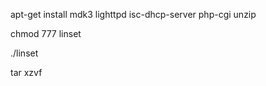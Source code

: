  
apt-get install mdk3 lighttpd isc-dhcp-server php-cgi unzip

chmod 777 linset

./linset

tar xzvf
